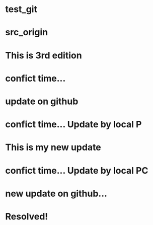 # test_git
# src_origin
# This is 3rd edition
# confict time...
# update on github
# confict time... Update by local P

# This is my new update
# confict time... Update by local PC
# new update on github...
# Resolved!
